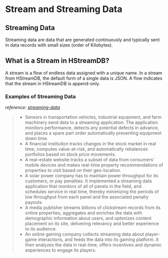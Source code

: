 # Stream and Streaming Data

## Streaming Data

Streaming data are data that are generated continuously and typically sent in data records with small sizes (order of Kilobytes).

## What is a **Stream** in HStreamDB?

A stream is a flow of endless data assigned with a unique name. In a stream from HStreamDB, the default form of a single data is JSON. A flow indicates that the stream in HStreamDB is append-only.

### Examples of Streaming Data

*reference: [streaming-data](https://aws.amazon.com/streaming-data/)*

> - Sensors in transportation vehicles, industrial equipment, and farm machinery send data to a streaming application. The application monitors performance, detects any potential defects in advance, and places a spare part order automatically preventing equipment down time.
> - A financial institution tracks changes in the stock market in real time, computes value-at-risk, and automatically rebalances portfolios based on stock price movements.
> - A real-estate website tracks a subset of data from consumers’ mobile devices and makes real-time property recommendations of properties to visit based on their geo-location.
> - A solar power company has to maintain power throughput for its customers, or pay penalties. It implemented a streaming data application that monitors of all of panels in the field, and schedules service in real time, thereby minimizing the periods of low throughput from each panel and the associated penalty payouts.
> - A media publisher streams billions of clickstream records from its online properties, aggregates and enriches the data with demographic information about users, and optimizes content placement on its site, delivering relevancy and better experience to its audience.
> - An online gaming company collects streaming data about player-game interactions, and feeds the data into its gaming platform. It then analyzes the data in real-time, offers incentives and dynamic experiences to engage its players.
